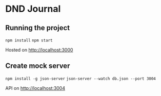 # DND Journal

## Running the project
`npm install`
`npm start`

Hosted on [http://localhost:3000](http://localhost:3000)

## Create mock server
`npm install -g json-server`
`json-server --watch db.json --port 3004`

API on [http://localhost:3004](http://localhost:3004)